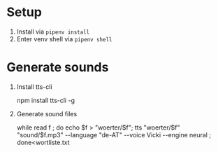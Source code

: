 # Setup

1. Install via `pipenv install`
2. Enter venv shell via `pipenv shell`

# Generate sounds

1. Install tts-cli

    npm install tts-cli -g

2. Generate sound files

    while read f ; do echo $f > "woerter/$f"; tts "woerter/$f" "sound/$f.mp3" --language "de-AT" --voice Vicki --engine neural ; done<wortliste.txt
